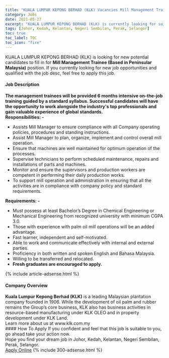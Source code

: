 ```yaml
---
title: "KUALA LUMPUR KEPONG BERHAD (KLK) Vacancies Mill Management Trainee (Based in Peninsular Malaysia)" 
category: Jobs 
date: 2021-05-27 
excerpt: "KUALA LUMPUR KEPONG BERHAD (KLK) is currently looking for suitable person to fill in the Mill Management Trainee (Based in Peninsular Malaysia) which based in Johor, Kedah, Kelantan, Negeri Sembilan, Perak, Selangor" 
tags: [Johor, Kedah, Kelantan, Negeri Sembilan, Perak, Selangor] 
toc: true 
toc_label: TOC 
toc_icon: "fire" 
--- 
```


<p>KUALA LUMPUR KEPONG BERHAD (KLK) is looking for new potential candidates to fill in for <b>Mill Management Trainee (Based in Peninsular Malaysia)</b> position. If you currently looking for new job opportunities and qualified with the job desc, feel free to apply this job.
</p><div><div><h4>Job Description</h4></div><div><div><span><div><div><div><strong>The management trainees will be provided 6 months intensive on-the-job training guided by a standard syllabus. Successful candidates will have the opportunity to work alongside the industry's top professionals and gain valuable experience of global standards.</strong></div><div><strong>Responsibilities: -</strong></div><ul><li>Assists Mill Manager to ensure compliance with all Company operating policies, procedures and standing instructions.</li><li>Assist Mill Manager to plan, organize, implement and control overall mill operation.&#160;</li><li>Ensure that machines are well maintained for optimum operation of the processes.</li><li>Supervise technicians to perform scheduled maintenance, repairs and installations of parts and machines.</li><li>Monitor and ensure the supervisors and production workers are competent in performing their daily production works.</li><li>To support mill operation and administration in ensuring that all the activities are in compliance with company policy and standard requirements.</li></ul><div><strong>Requirements: -</strong></div><ul><li>Must possess at least Bachelor&#8217;s Degree in Chemical Engineering or Mechanical Engineering from recognized university with minimum CGPA 3.0.</li><li>Those with experience with palm oil mill operations will be an added advantage.</li><li>Fast learner, independent and self-motivated.</li><li>Able to work and communicate effectively with internal and external parties.</li><li>Proficiency in both written and spoken English and Bahasa Malaysia.</li><li>Willing to be transferred and relocated.</li><li><strong>Fresh graduates are encouraged to apply.</strong></li></ul></div></div></span></div></div></div> 
{% include article-adsense.html %} 
<div><div><h4>Company Overview</h4></div><div><div><span><div><div>
<strong>Kuala Lumpur Kepong Berhad (KLK)</strong> is a leading Malaysian plantation company founded in 1906. While the development of oil palm and rubber remains the Group&#8217;s core business, KLK also has business activities in resource-based manufacturing under KLK OLEO and in property development under KLK Land.</div>
<div>
<div>
		Learn more about us at www.klk.com.my</div>
</div></div></span></div></div></div> 
#### How To Apply 
If you confident and feel that this job is suitable to you, go ahead take your action now. <br/> 
Hope you find your dream job in Johor, Kedah, Kelantan, Negeri Sembilan, Perak, Selangor. <br/> 
<a href="https://www.jobstreet.com.my/en/job/mill-management-trainee-based-in-peninsular-malaysia-4576982?jobId=jobstreet-my-job-4576982&" class="btn btn--info" target="_blank" rel="nofollow noopenner">Apply Online</a> 
{% include 300-adsense.html %} 